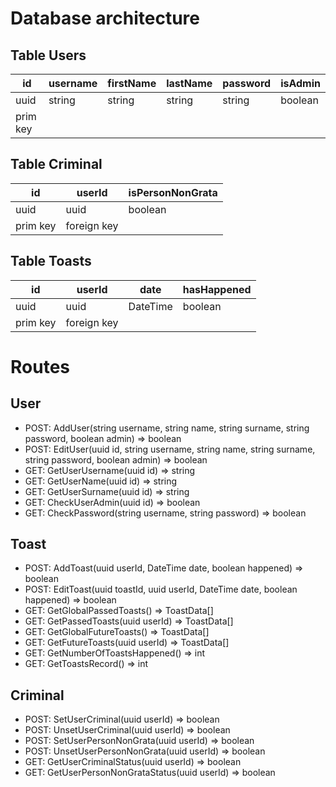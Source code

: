 # Database architecture

## Table Users

| id       | username | firstName | lastName | password | isAdmin |
| -------- | -------- | --------- | -------- | -------- | ------- |
| uuid     | string   | string    | string   | string   | boolean |
| prim key |          |           |          |          |         |

## Table Criminal

| id       | userId      | isPersonNonGrata |
| -------- | ----------- | ---------------- |
| uuid     | uuid        | boolean          |
| prim key | foreign key |                  |

## Table Toasts

| id       | userId      | date     | hasHappened |
| -------- | ----------- | -------- | ----------- |
| uuid     | uuid        | DateTime | boolean     |
| prim key | foreign key |          |             |

# Routes

## User

- POST: AddUser(string username, string name, string surname, string password, boolean admin) => boolean
- POST: EditUser(uuid id, string username, string name, string surname, string password, boolean admin) => boolean
- GET: GetUserUsername(uuid id) => string
- GET: GetUserName(uuid id) => string
- GET: GetUserSurname(uuid id) => string
- GET: CheckUserAdmin(uuid id) => boolean
- GET: CheckPassword(string username, string password) => boolean

## Toast

- POST: AddToast(uuid userId, DateTime date, boolean happened) => boolean
- POST: EditToast(uuid toastId, uuid userId, DateTime date, boolean happened) => boolean
- GET: GetGlobalPassedToasts() => ToastData[]
- GET: GetPassedToasts(uuid userId) => ToastData[]
- GET: GetGlobalFutureToasts() => ToastData[]
- GET: GetFutureToasts(uuid userId) => ToastData[]
- GET: GetNumberOfToastsHappened() => int
- GET: GetToastsRecord() => int

## Criminal

- POST: SetUserCriminal(uuid userId) => boolean
- POST: UnsetUserCriminal(uuid userId) => boolean
- POST: SetUserPersonNonGrata(uuid userId) => boolean
- POST: UnsetUserPersonNonGrata(uuid userId) => boolean
- GET: GetUserCriminalStatus(uuid userId) => boolean
- GET: GetUserPersonNonGrataStatus(uuid userId) => boolean
